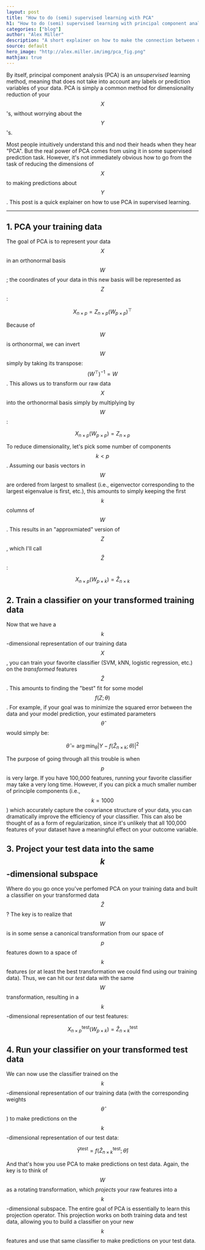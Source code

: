 ```yaml
---
layout: post
title: "How to do (semi) supervised learning with PCA"
h1: "How to do (semi) supervised learning with principal component analysis (PCA)"
categories: ["blog"]
author: "Alex Miller"
description: "A short explainer on how to make the connection between unsupervised and supervised machine learning methods using PCA."
source: default
hero_image: "http://alex.miller.im/img/pca_fig.png"
mathjax: true
---
```


By itself, principal component analysis (PCA) is an _unsupervised_ learning method, meaning that does not take into account any labels or prediction variables of your data. PCA is simply a common method for dimensionality reduction of your $$X$$'s, without worrying about the $$Y$$'s.

Most people intuitively understand this and nod their heads when they hear "PCA". But the real power of PCA comes from using it in some supervised prediction task. However, it's not immediately obvious how to go from the task of reducing the dimensions of $$X$$ to making predictions about $$Y$$. This post is a quick explainer on how to use PCA in supervised learning.

---

## 1. PCA your training data
The goal of PCA is to represent your data $$X$$ in an orthonormal basis $$W$$; the coordinates of your data in this new basis will be represented as $$Z$$:

$$X_{n\times p} = Z_{n \times p}(W_{p \times p})^\top$$

Because of $$W$$ is orthonormal, we can invert $$W$$ simply by taking its transpose: $$(W^\top)^{-1} = W$$. This allows us to transform our raw data $$X$$ into the orthonormal basis simply by multiplying by $$W$$:

$$X_{n\times p}(W_{p \times p}) = Z_{n \times p}$$


To reduce dimensionality, let's pick some number of components $$k < p$$. Assuming our basis vectors in $$W$$ are ordered from largest to smallest (i.e., eigenvector corresponding to the largest eigenvalue is first, etc.), this amounts to simply keeping the first $$k$$ columns of $$W$$. This results in an "approxmiated" version of $$Z$$, which I'll call $$\hat{Z}$$:

$$X_{n\times p}(W_{p \times k}) = \hat{Z}_{n \times k}$$

## 2. Train a classifier on your transformed training data

Now that we have a $$k$$-dimensional representation of our training data $$X$$, you can train your favorite classifier (SVM, kNN, logistic regression, etc.) on the _transformed_ features $$\hat{Z}$$. This amounts to finding the "best" fit for some model $$f(Z ; \theta)$$. For example, if your goal was to minimize the squared error between the data and your model prediction, your estimated parameters $$\hat{\theta}$$ would simply be:

$$ \hat{\theta} = \arg\min_\theta  |Y - f(\hat{Z}_{n \times k}; \theta)|^2$$

The purpose of going through all this trouble is when $$p$$ is very large. If you have 100,000 features, running your favorite classifier  may take a very long time. However, if you can pick a much smaller number of principle components (i.e., $$k=1000$$) which accurately capture the covariance structure of your data, you can dramatically improve the efficiency of your classifier. This can also be thought of as a form of regularization, since it's unlikely that all 100,000 features of your dataset have a meaningful effect on your outcome variable.

## 3. Project your test data into the same $$k$$-dimensional subspace

Where do you go once you've perfomed PCA on your training data and built a classifier on your transformed data $$\hat{Z}$$? The key is to realize that $$W$$ is in some sense a canonical transformation from our space of $$p$$ features down to a space of $$k$$ features (or at least the best transformation we could find using our training data). Thus, we can hit our _test_ data with the same $$W$$ transformation, resulting in a $$k$$-dimensional representation of our test features:

$$X^{\text{test}}_{n\times p}(W_{p \times k}) = \hat{Z}^{\text{test}}_{n \times k}$$

## 4. Run your classifier on your transformed test data

We can now use the classifier trained on the $$k$$-dimensional representation of our training data (with the corresponding weights $$\hat{\theta}$$) to make predictions on the $$k$$-dimensional representation of our test data:

$$\hat{Y}^{\text{test}} = f(\hat{Z}^{\text{test}}_{n \times k}; \hat{\theta})$$

And that's how you use PCA to make predictions on test data. Again, the key is to think of $$W$$ as a rotating transformation, which _projects_ your raw features into a $$k$$-dimensional subspace. The entire goal of PCA is essentially to learn this projection operator. This projection works on both training data and test data, allowing you to build a classifier on your new $$k$$ features and use that same classifier to make predictions on your test data.


